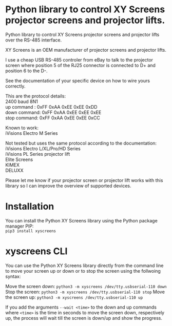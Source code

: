 # Python library to control XY Screens projector screens and projector lifts.
Python library to control XY Screens projector screens and projector lifts over the RS-485 interface.

XY Screens is an OEM manufacturer of projector screens and projector lifts.

I use a cheap USB RS-485 controler from eBay to talk to the projector screen
where position 5 of the RJ25 connector is connected to D+ and position 6 to the D-.

See the documentation of your specific device on how to wire yours correctly.

This are the protocol details:\
2400 baud 8N1\
up command  : 0xFF 0xAA 0xEE 0xEE 0xDD\
down command: 0xFF 0xAA 0xEE 0xEE 0xEE\
stop command: 0xFF 0xAA 0xEE 0xEE 0xCC

Known to work:\
iVisions Electro M Series

Not tested but uses the same protocol according to the documentation:\
iVisions Electro L/XL/Pro/HD Series\
iVisions PL Series projector lift\
Elite Screens\
KIMEX\
DELUXX

Please let me know if your projector screen or projector lift works with this library so I can improve the overview of supported devices.

# Installation
You can install the Python XY Screens library using the Python package manager PIP:\
`pip3 install xyscreens`

# xyscreens CLI
You can use the Python XY Screens library directly from the command line to move your screen up or down or to stop the screen using the follwoing syntax:

Move the screen down: `python3 -m xyscreens /dev/tty.usbserial-110 down`
Stop the screen: `python3 -m xyscreens /dev/tty.usbserial-110 stop`
Move the screen up: `python3 -m xyscreens /dev/tty.usbserial-110 up`

If you add the arguments `--wait <time>` to the down and up commands where `<time>` is the time in seconds to move the screen down, respectively up, the process will wait till the screen is down/up and show the progress.